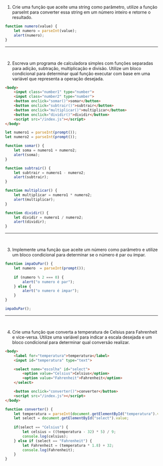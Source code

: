 1. Crie uma função que aceite uma string como parâmetro, utilize a função parseInt para converter essa string em um número inteiro e retorne o resultado.

```js
function numero(value) {
    let numero = parseInt(value);
    alert(numero);
}
```
---
<br>

2. Escreva um programa de calculadora simples com funções separadas para adição, subtração, multiplicação e divisão. Utilize um bloco condicional para determinar qual função executar com base em uma variável que representa a operação desejada.

```html
<body>
    <input class="number1" type="number">
    <input class="number2" type="number">
    <button onclick="somar()">somar</button>
    <button onclick="subtrair()">subtrair</button>
    <button onclick="multiplicar()">multiplicar</button>
    <button onclick="dividir()">dividir</button>
    <script src="/index.js"></script>
</body>
```
```js
let numero1 = parseInt(prompt());
let numero2 = parseInt(prompt());

function somar() {
    let soma = numero1 + numero2;
    alert(soma);
}

function subtrair() {
    let subtrair = numero1 - numero2;
    alert(subtrair);
}

function multiplicar() {
    let multiplicar = numero1 * numero2;
    alert(multiplicar);
}

function dividir() {
    let dividir = numero1 / numero2;
    alert(dividir);
}
```
---
<br>

3. Implemente uma função que aceite um número como parâmetro e utilize um bloco condicional para determinar se o número é par ou ímpar.

```js
function impaOuPar() {
    let numero  = parseInt(prompt());
    
    if (numero % 2 === 0) {
        alert("o numero é par");
    } else {
        alert("o numero é impar");
    }
}

impaOuPar();
```
---
<br>

4. Crie uma função que converta a temperatura de Celsius para Fahrenheit e vice-versa. Utilize uma variável para indicar a escala desejada e um bloco condicional para determinar qual conversão realizar.

```html
<body>
    <label for="temperatura">temperatura</label>
    <input id="temperatura" type="text">

    <select name="escolha" id="select">
        <option value="Celsius">Celsius</option>
        <option value="Fahrenheit">Fahrenheit</option>
    </select>

    <button onclick="converter()">converter</button>
    <script src="/index.js"></script>
</body>
```

```js
function converter() {
    let temperatura = parseInt(document.getElementById("temperatura").value);
    let select = document.getElementById("select").value;
    
    if(select == "Celsius") {
        let celsius = ((temperatura - 32) * 5) / 9;
        console.log(celsius);
    } else if (select == "Fahrenheit") {
        let Fahrenheit = (temperatura * 1.8) + 32;
        console.log(Fahrenheit);
    }
}
```